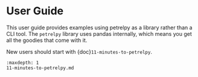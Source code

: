 # User Guide

This user guide provides examples using petrelpy as a library rather than a CLI
tool. The `petrelpy` library uses pandas internally, which means you get all the
goodies that come with it.

New users should start with {doc}`11-minutes-to-petrelpy`.

```{toctree}
:maxdepth: 1
11-minutes-to-petrelpy.md
```
